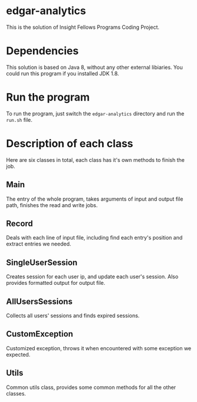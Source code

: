 # edgar-analytics
This is the solution of Insight Fellows Programs Coding Project.

# Dependencies

This solution is based on Java 8, without any other external libiaries. You could run this program if you installed JDK 1.8.

# Run the program

To run the program, just switch the `edgar-analytics` directory and run the `run.sh` file.

# Description of each class

Here are six classes in total, each class has it's own methods to finish the job.

## Main

The entry of the whole program, takes arguments of input and output file path, finishes the read and write jobs.

## Record

Deals with each line of input file, including find each entry's position and extract entries we needed.

## SingleUserSession

Creates session for each user ip, and update each user's session. Also provides formatted output for output file.

## AllUsersSessions

Collects all users' sessions and finds expired sessions.

##  CustomException

Customized exception, throws it when encountered with some exception we expected.

## Utils

Common utils class, provides some common methods for all the other classes.